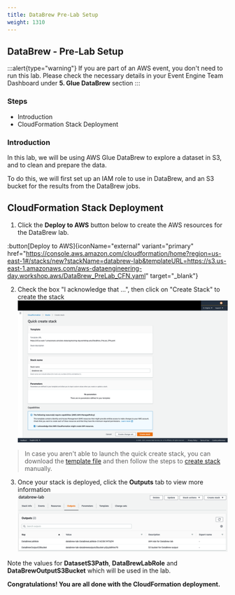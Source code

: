 ```yaml
---
title: DataBrew Pre-Lab Setup
weight: 1310
---
```


## DataBrew - Pre-Lab Setup

:::alert{type="warning"}
If you are part of an AWS event, you don't need to run this lab. Please check the necessary details in your Event Engine Team Dashboard under **5. Glue DataBrew** section
:::

### Steps

- Introduction
- CloudFormation Stack Deployment

### Introduction

In this lab, we will be using AWS Glue DataBrew to explore a dataset in S3, and to clean and prepare the data.

To do this, we will first set up an IAM role to use in DataBrew, and an S3 bucket for the results from the DataBrew jobs.

## CloudFormation Stack Deployment

1. Click the **Deploy to AWS** button below to create the AWS resources for the DataBrew lab.

:button[Deploy to AWS]{iconName="external" variant="primary" href="https://console.aws.amazon.com/cloudformation/home?region=us-east-1#/stacks/new?stackName=databrew-lab&templateURL=https://s3.us-east-1.amazonaws.com/aws-dataengineering-day.workshop.aws/DataBrew_PreLab_CFN.yaml" target="_blank"}

2. Check the box "I acknowledge that ...", then click on "Create Stack" to create the stack  
![](/static/1300/images/databrew-stack.png)

> In case you aren't able to launch the quick create stack, you can download the [template file](https://s3.us-east-1.amazonaws.com/aws-dataengineering-day.workshop.aws/DataBrew_PreLab_CFN.yaml) and then follow the steps to [create stack](https://docs.aws.amazon.com/AWSCloudFormation/latest/UserGuide/cfn-console-create-stack.html) manually.

3. Once your stack is deployed, click the **Outputs** tab to view more information  
![](/static/1300/images/cfn6.png)

Note the values for **DatasetS3Path**, **DataBrewLabRole** and **DataBrewOutputS3Bucket** which will be used in the lab.

**Congratulations! You are all done with the CloudFormation deployment.**